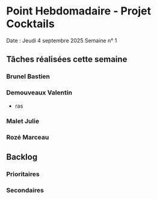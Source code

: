 # Point Hebdomadaire - Projet Cocktails

Date : Jeudi 4 septembre 2025
Semaine n° 1

## Tâches réalisées cette semaine

### Brunel Bastien



### Demouveaux Valentin

- ras

### Malet Julie



### Rozé Marceau





## Backlog



### Prioritaires



### Secondaires

